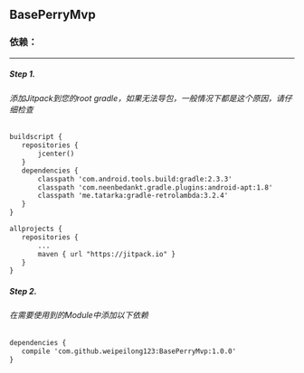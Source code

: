 ## BasePerryMvp

### 依赖：</br>
----------
##### Step 1.
###### 添加Jitpack到您的root gradle，如果无法导包，一般情况下都是这个原因，请仔细检查
 ```xml
buildscript {
    repositories {
        jcenter()
    }
    dependencies {
        classpath 'com.android.tools.build:gradle:2.3.3'
        classpath 'com.neenbedankt.gradle.plugins:android-apt:1.8'
        classpath 'me.tatarka:gradle-retrolambda:3.2.4'
    }
}

allprojects {
    repositories {
        ...
        maven { url "https://jitpack.io" }
    }
}
 ```
##### Step 2.
###### 在需要使用到的Module中添加以下依赖
 ```xml
dependencies {
    compile 'com.github.weipeilong123:BasePerryMvp:1.0.0'
}
 ```